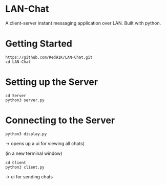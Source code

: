 # LAN-Chat
A client-server instant messaging application over LAN. Built with python.

# Getting Started
```
https://github.com/Red91K/LAN-Chat.git
cd LAN-Chat
```

# Setting up the Server
```
cd Server
python3 server.py
```

# Connecting to the Server
```
python3 display.py
```
-> opens up a ui for viewing all chats)

(in a new terminal window)
```
cd Client
python3 client.py
```
-> ui for sending chats
